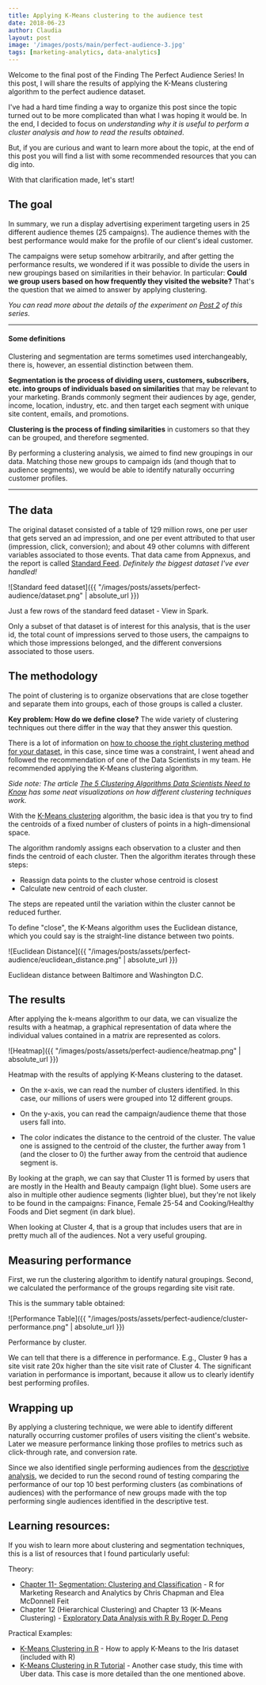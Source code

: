 ```yaml
---
title: Applying K-Means clustering to the audience test
date: 2018-06-23
author: Claudia
layout: post
image: '/images/posts/main/perfect-audience-3.jpg'
tags: [marketing-analytics, data-analytics]
---
```


Welcome to the final post of the Finding The Perfect Audience Series! In this post, I will share the results of applying the K-Means clustering algorithm to the perfect audience dataset.

I've had a hard time finding a way to organize this post since the topic turned out to be more complicated than what I was hoping it would be. In the end, I decided to focus on *understanding why it is useful to perform a cluster analysis and how to read the results obtained*. 

But, if you are curious and want to learn more about the topic, at the end of this post you will find a list with some recommended resources that you can dig into.

With that clarification made, let's start!

## The goal

In summary, we run a display advertising experiment targeting users in  25 different audience themes (25 campaigns).  The audience themes with the best performance would make for the profile of our client's ideal customer.

The campaigns were setup somehow arbitrarily, and after getting the performance results, we wondered if it was possible to divide the users in new groupings based on similarities in their behavior. In particular: **Could we group users based on how frequently they visited the website?** That's the question that we aimed to answer by applying clustering.

*You can read more about the details of the experiment on [Post 2](http://claudiagerez.com/2018/06/23/perfect-audience-2/) of this series.*

---
#### Some definitions
Clustering and segmentation are terms sometimes used interchangeably, there is, however, an essential distinction between them. 

**Segmentation is the process of dividing users, customers, subscribers, etc. into groups of individuals based on similarities** that may be relevant to your marketing.  Brands commonly segment their audiences by age, gender, income, location, industry, etc. and then target each segment with unique site content, emails, and promotions. 

**Clustering is the process of finding similarities** in customers so that they can be grouped, and therefore segmented.

By performing a clustering analysis, we aimed to find new groupings in our data.  Matching those new groups to campaign ids (and though that to audience segments), we would be able to identify naturally occurring customer profiles.

---
## The data

The original dataset consisted of a table of 129 million rows, one per user that gets served an ad impression, and one per event attributed to that user (impression, click, conversion); and about 49 other columns with different variables associated to those events.  That data came from Appnexus, and the report is called [Standard Feed](https://wiki.appnexus.com/display/api/Standard+Feed).  *Definitely the biggest dataset I've ever handled!*

![Standard feed dataset]({{ "/images/posts/assets/perfect-audience/dataset.png" | absolute_url }})
<p class="caption">Just a few rows of the standard feed dataset - View in Spark.</p>

Only a subset of that dataset is of interest for this analysis, that is the user id, the total count of impressions served to those users, the campaigns to which those impressions belonged, and the different conversions associated to those users.

## The methodology

The point of clustering is to organize observations that are close together and separate them into groups, each of those groups is called a cluster.

**Key problem: How do we define close?** The wide variety of clustering techniques out there differ in the way that they answer this question.

There is a lot of information on [how to choose the right clustering method for your dataset](http://www.sthda.com/english/articles/29-cluster-validation-essentials/98-choosing-the-best-clustering-algorithms/), in this case, since time was a constraint, I went ahead and followed the recommendation of one of the Data Scientists in my team.  He recommended applying the K-Means clustering algorithm.

*Side note: The article [The 5 Clustering Algorithms Data Scientists Need to Know](https://towardsdatascience.com/the-5-clustering-algorithms-data-scientists-need-to-know-a36d136ef68) has some neat visualizations on how different clustering techniques work.*

With the [K-Means clustering](https://en.wikipedia.org/wiki/K-means_clustering) algorithm, the basic idea is that you try to find the centroids of a fixed number of clusters of points in a high-dimensional space.

The algorithm randomly assigns each observation to a cluster and then finds the centroid of each cluster.  Then the algorithm iterates through these steps:

- Reassign data points to the cluster whose centroid is closest
- Calculate new centroid of each cluster.

The steps are repeated until the variation within the cluster cannot be reduced further. 

To define "close", the K-Means algorithm uses the Euclidean distance, which you could say is the straight-line distance between two points.

![Euclidean Distance]({{ "/images/posts/assets/perfect-audience/euclidean_distance.png" | absolute_url }})
<p class="caption">Euclidean distance between Baltimore and Washington D.C.</p>

## The results

After applying the k-means algorithm to our data, we can visualize the results with a heatmap, a graphical representation of data where the individual values contained in a matrix are represented as colors. 

![Heatmap]({{ "/images/posts/assets/perfect-audience/heatmap.png" | absolute_url }})
<p class="caption">Heatmap with the results of applying K-Means clustering to the dataset.</p>

- On the x-axis, we can read the number of clusters identified.  In this case, our millions of users were grouped into 12 different groups.

- On the y-axis, you can read the campaign/audience theme that those users fall into.

- The color indicates the distance to the centroid of the cluster.  The value one is assigned to the centroid of the cluster, the further away from 1 (and the closer to 0) the further away from the centroid that audience segment is.

By looking at the graph, we can say that Cluster 11 is formed by users that are mostly in the Health and Beauty campaign (light blue). Some users are also in multiple other audience segments (lighter blue), but they're not likely to be found in the campaigns: Finance, Female 25-54 and Cooking/Healthy Foods and Diet segment (in dark blue).

When looking at Cluster 4, that is a group that includes users that are in pretty much all of the audiences. Not a very useful grouping.

## Measuring performance

First, we run the clustering algorithm to identify natural groupings.
Second, we calculated the performance of the groups regarding site visit rate.

This is the summary table obtained:

![Performance Table]({{ "/images/posts/assets/perfect-audience/cluster-performance.png" | absolute_url }})
<p class="caption">Performance by cluster.</p>

We can tell that there is a difference in performance. E.g., Cluster 9 has a site visit rate 20x higher than the site visit rate of Cluster 4.  The significant variation in performance is important, because it allow us to clearly identify best performing profiles.

## Wrapping up

By applying a clustering technique, we were able to identify different naturally occurring customer profiles of users visiting the client's website.  Later we measure performance linking those profiles to metrics such as click-through rate, and conversion rate.

Since we also identified single performing audiences from the [descriptive analysis](http://claudiagerez.com/2018/06/23/perfect-audience-2/), we decided to run the second round of testing comparing the performance of our top 10 best performing clusters (as combinations of audiences) with the performance of new groups made with the top performing single audiences identified in the descriptive test.

## Learning resources:

If you wish to learn more about clustering and segmentation techniques, this is a list of resources that I found particularly useful:

Theory:
- [Chapter 11- Segmentation: Clustering and Classification](http://r-marketing.r-forge.r-project.org/Instructor/Chapter11/Chapter11-ChapmanFeit.html#/2) - R for Marketing Research and Analytics by Chris Chapman and Elea McDonnell Feit
- Chapter 12 (Hierarchical Clustering) and Chapter 13 (K-Means Clustering) - [Exploratory Data Analysis with R By Roger D. Peng](https://leanpub.com/exdata)

Practical Examples:
- [K-Means Clustering in R](https://www.r-bloggers.com/k-means-clustering-in-r/) - How to apply K-Means to the Iris dataset (included with R)
- [K-Means Clustering in R Tutorial](https://www.datacamp.com/community/tutorials/k-means-clustering-r) - Another case study, this time with Uber data. This case is more detailed than the one mentioned above.

